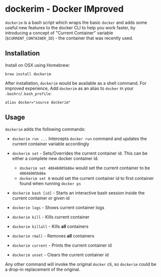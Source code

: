 # dockerim - Docker  IMproved

`dockerim` is a bash script which wraps the basic `docker` and adds some useful new features to the docker CLI to help you work faster, by introducing a concept of "Current Container" variable (`$CURRENT_CONTAINER_ID`) - the container that was recently used.

## Installation

Install on OSX using Homebrew:

```
brew install dockerim
```

After installation, `dockerim` would be available as a shell command. 
For improved experience, Add `dockerim` as an alias to `docker` in your `.bashrc`/`.bash_profile`:

```
alias docker="source dockerim"
```

## Usage

`dockerim` adds the following commands:

* `dockerim run ...` Intercepts `docker run` command and updates the current container variable accordingly

* `dockerim set` - Sets/Overrides the current container id. This can be either a complete new docker container id.
    - `dockerim set 48646005b86e` would set the current container to be `48646005b86e` 
    - `dockerim set 0` would set the current container id to first container found when running `docker ps`

* `dockerim bash [id]` - Starts an interactive bash session inside the current container or given id

* `dockerim logs` - Shows current container logs

* `dockerim kill` - Kills current container

* `dockerim killall` - Kills **all** containers

* `dockerim rmall` - Removes **all** containers

* `dockerim current` - Prints the current container id

* `dockerim unset` - Clears the current container id

Any other command will invoke the original `docker` cli, so `dockerim` could be a drop-in replacement of the original. 